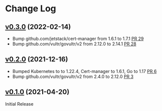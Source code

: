 # Change Log

## [v0.3.0](https://github.com/vultr/cert-manager-webhook-vultr) (2022-02-14)
* Bump github.com/jetstack/cert-manager from 1.6.1 to 1.7.1 [PR 29](https://github.com/vultr/cert-manager-webhook-vultr/pull/29) 
* Bump github.com/vultr/govultr/v2 from 2.12.0 to 2.14.1 [PR 28](https://github.com/vultr/cert-manager-webhook-vultr/pull/28) 


## [v0.2.0](https://github.com/vultr/cert-manager-webhook-vultr) (2021-12-16)
* Bumped Kubernetes to to 1.22.4, Cert-manager to 1.6.1, Go to 1.17 [PR 6](https://github.com/vultr/cert-manager-webhook-vultr/pull/6) 
* Bump github.com/vultr/govultr/v2 from 2.4.0 to 2.12.0 [PR 3](https://github.com/vultr/cert-manager-webhook-vultr/pull/3) 


## [v0.1.0](https://github.com/vultr/cert-manager-webhook-vultr) (2021-04-20)
Initial Release
